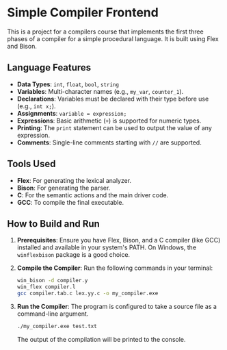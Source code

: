 # Simple Compiler Frontend

This is a project for a compilers course that implements the first three phases of a compiler for a simple procedural language. It is built using Flex and Bison.

## Language Features

- **Data Types**: `int`, `float`, `bool`, `string`
- **Variables**: Multi-character names (e.g., `my_var`, `counter_1`).
- **Declarations**: Variables must be declared with their type before use (e.g., `int x;`).
- **Assignments**: `variable = expression;`
- **Expressions**: Basic arithmetic (`+`) is supported for numeric types.
- **Printing**: The `print` statement can be used to output the value of any expression.
- **Comments**: Single-line comments starting with `//` are supported.

## Tools Used

- **Flex**: For generating the lexical analyzer.
- **Bison**: For generating the parser.
- **C**: For the semantic actions and the main driver code.
- **GCC**: To compile the final executable.

## How to Build and Run

1.  **Prerequisites**: Ensure you have Flex, Bison, and a C compiler (like GCC) installed and available in your system's PATH. On Windows, the `winflexbison` package is a good choice.

2.  **Compile the Compiler**: Run the following commands in your terminal:

    ```sh
    win_bison -d compiler.y
    win_flex compiler.l
    gcc compiler.tab.c lex.yy.c -o my_compiler.exe
    ```

3.  **Run the Compiler**: The program is configured to take a source file as a command-line argument.
    ```sh
    ./my_compiler.exe test.txt
    ```
    The output of the compilation will be printed to the console.
